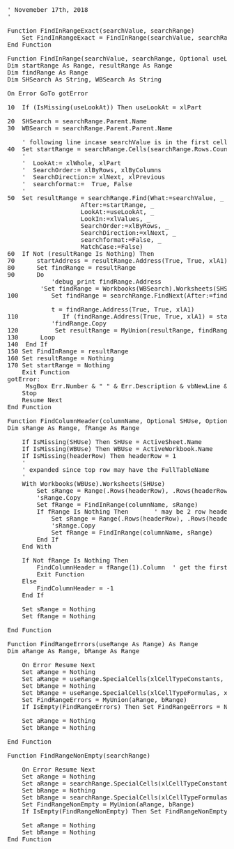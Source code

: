

<pre>
' Novemeber 17th, 2018
'

Function FindInRangeExact(searchValue, searchRange)
    Set FindInRangeExact = FindInRange(searchValue, searchRange, xlWhole)
End Function

Function FindInRange(searchValue, searchRange, Optional useLookAt) As Range
Dim startRange As Range, resultRange As Range
Dim findRange As Range
Dim SHSearch As String, WBSearch As String

On Error GoTo gotError

10  If (IsMissing(useLookAt)) Then useLookAt = xlPart

20  SHSearch = searchRange.Parent.Name
30  WBSearch = searchRange.Parent.Parent.Name
    
    ' following line incase searchValue is in the first cell of the searchRange
40  Set startRange = searchRange.Cells(searchRange.Rows.Count, searchRange.Columns.Count)
    '
    '  LookAt:= xlWhole, xlPart
    '  SearchOrder:= xlByRows, xlByColumns
    '  SearchDirection:= xlNext, xlPrevious
    '  searchformat:=  True, False
    '
50  Set resultRange = searchRange.Find(What:=searchValue, _
                    After:=startRange, _
                    LookAt:=useLookAt, _
                    LookIn:=xlValues, _
                    SearchOrder:=xlByRows, _
                    SearchDirection:=xlNext, _
                    searchformat:=False, _
                    MatchCase:=False)
60  If Not (resultRange Is Nothing) Then
70      startAddress = resultRange.Address(True, True, xlA1)
80      Set findRange = resultRange
90      Do
            'debug_print findRange.Address
         'Set findRange = Workbooks(WBSearch).Worksheets(SHSearch).FindNext(after:=findRange)
100         Set findRange = searchRange.FindNext(After:=findRange)

            t = findRange.Address(True, True, xlA1)
110            If (findRange.Address(True, True, xlA1) = startAddress) Then Exit Do
            'findRange.Copy
120          Set resultRange = MyUnion(resultRange, findRange)
130      Loop
140  End If
150 Set FindInRange = resultRange
160 Set resultRange = Nothing
170 Set startRange = Nothing
    Exit Function
gotError:
     MsgBox Err.Number & " " & Err.Description & vbNewLine & vbNewLine & "Error on line: " & Erl, Title:="FindInRange"
    Stop
    Resume Next
End Function

Function FindColumnHeader(columnName, Optional SHUse, Optional WBUse, Optional headerRow) As Long
Dim sRange As Range, fRange As Range

    If IsMissing(SHUse) Then SHUse = ActiveSheet.Name
    If IsMissing(WBUse) Then WBUse = ActiveWorkbook.Name
    If IsMissing(headerRow) Then headerRow = 1
    '
    ' expanded since top row may have the FullTableName
    '
    With Workbooks(WBUse).Worksheets(SHUse)
        Set sRange = Range(.Rows(headerRow), .Rows(headerRow))
        'sRange.Copy
        Set fRange = FindInRange(columnName, sRange)
        If fRange Is Nothing Then       ' may be 2 row header
            Set sRange = Range(.Rows(headerRow), .Rows(headerRow + 1))
            'sRange.Copy
            Set fRange = FindInRange(columnName, sRange)
        End If
    End With
    
    If Not fRange Is Nothing Then
        FindColumnHeader = fRange(1).Column  ' get the first one
        Exit Function
    Else
        FindColumnHeader = -1
    End If
    
    Set sRange = Nothing
    Set fRange = Nothing
    
End Function

Function FindRangeErrors(useRange As Range) As Range
Dim aRange As Range, bRange As Range

    On Error Resume Next
    Set aRange = Nothing
    Set aRange = useRange.SpecialCells(xlCellTypeConstants, xlErrors)
    Set bRange = Nothing
    Set bRange = useRange.SpecialCells(xlCellTypeFormulas, xlErrors)
    Set FindRangeErrors = MyUnion(aRange, bRange)
    If IsEmpty(FindRangeErrors) Then Set FindRangeErrors = Nothing
    
    Set aRange = Nothing
    Set bRange = Nothing
    
End Function

Function FindRangeNonEmpty(searchRange)
    
    On Error Resume Next
    Set aRange = Nothing
    Set aRange = searchRange.SpecialCells(xlCellTypeConstants)
    Set bRange = Nothing
    Set bRange = searchRange.SpecialCells(xlCellTypeFormulas)
    Set FindRangeNonEmpty = MyUnion(aRange, bRange)
    If IsEmpty(FindRangeNonEmpty) Then Set FindRangeNonEmpty = Nothing
    
    Set aRange = Nothing
    Set bRange = Nothing
End Function
</pre>
